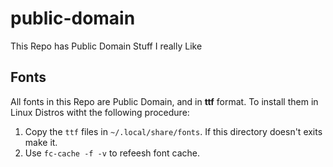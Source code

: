 # public-domain
This Repo has Public Domain Stuff I really Like

## Fonts
All fonts in this Repo are Public Domain, and in **ttf** format.
To install them in Linux Distros witht the following procedure:
1. Copy the `ttf` files in `~/.local/share/fonts`. If this directory doesn't exits make it.
2. Use `fc-cache -f -v` to refeesh font cache.

